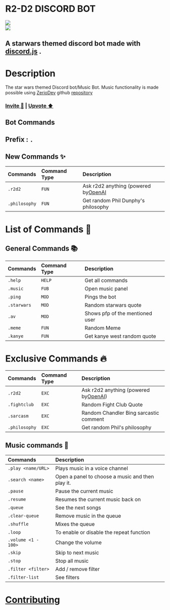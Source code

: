# R2-D2 DISCORD BOT                       
<img src="https://i.imgur.com/7Mb8CAT.png" style="text-align: center;">
<div><img src="https://img.shields.io/discord/808991875934847026"></div>

##  A starwars themed discord bot made with [discord.js](https://discord.js.org/#/) .

# Description
The star wars themed Discord bot/Music Bot.
Music functionality is made possible using
[ZerioDev](https://github.com/ZerioDev) github [repository](https://github.com/ZerioDev/Music-bot) 
### [Invite 📩](https://discord.com/api/oauth2/authorize?client_id=854977056022331423&permissions=8&scope=bot)   | [Upvote ⬆️](https://top.gg/bot/854977056022331423/vote)

## Bot Commands

## Prefix  :   `.`

## New Commands ✨
| Commands         | Command Type     | Description                                                              |
| :----------------| :----------------| :------------------------------------------------------------------------|
| `.r2d2`          | `FUN`            | Ask r2d2 anything (powered by[OpenAI](https://beta.openai.com/overview)  |
| `.philosophy`    | `FUN`            | Get random Phil Dunphy's philosophy                                      |
# List of Commands 📁

## General Commands 📚
| Commands       | Command Type     | Description                           |
| :--------------| :----------------| :-------------------------------------|
| `.help`        | `HELP`           | Get all commands                      |
| `.music`       | `FUB`            | Open music panel                      |
| `.ping`        | `MOD`            | Pings the bot                         |
| `.starwars`    | `MOD`            | Random starwars quote                 |
| `.av`          | `MOD`            | Shows pfp of the mentioned user       |
| `.meme`        | `FUN`            | Random Meme                           |
| `.kanye`       | `FUN`            | Get kanye west random quote           |

# Exclusive Commands 🔥
| Commands       | Command Type     | Description                                                              |
| :--------------| :----------------| :------------------------------------------------------------------------|
| `.r2d2`        | `EXC`            | Ask r2d2 anything (powered by[OpenAI](https://beta.openai.com/overview)) |
| `.fightclub`   | `EXC`            | Random Fight Club Quote                                                  |
| `.sarcasm`     | `EXC`            | Random Chandler Bing sarcastic comment                                   |
| `.philosophy`  | `EXC`            | Get random Phil's philosophy                                             |



## Music commands 🎵
| Commands              | Description                                      |
| :---------------------| :------------------------------------------------|
| `.play <name/URL>`    | Plays music in a voice channel                   |
| `.search <name>`      | Open a panel to choose a music and then play it. |
| `.pause`              | Pause the current music                          |
| `.resume`             | Resumes the current music back on                |
| `.queue`              | See the next songs                               |
| `.clear-queue`        | Remove music in the queue                        | 
| `.shuffle`            | Mixes the queue                                  |
| `.loop`               | To enable or disable the repeat function         |
| `.volume <1 - 100>`   | Change the volume                                |
| `.skip`               | Skip to next music                               |
| `.stop`               | Stop all music                                   |
| `.filter <filter>`    | Add / remove filter                              |
| `.filter-list`        | See filters                                      |


# [Contributing](docs/contributing/contributing.md)
